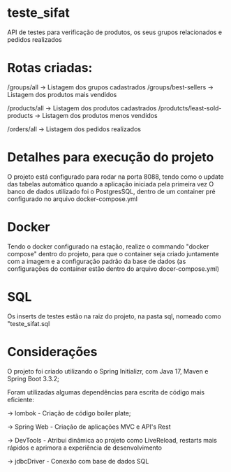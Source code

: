 # teste_sifat
API de testes para verificação de produtos, os seus grupos relacionados e pedidos realizados

# Rotas criadas:
/groups/all -> Listagem dos grupos cadastrados /groups/best-sellers -> Listagem dos produtos mais vendidos

/products/all -> Listagem dos produtos cadastrados /produtcts/least-sold-products -> Listagem dos produtos menos vendidos

/orders/all -> Listagem dos pedidos realizados

# Detalhes para execução do projeto
O projeto está configurado para rodar na porta 8088, tendo como o update das tabelas automático quando a aplicação iniciada pela primeira vez O banco de dados utilizado foi o PostgresSQL, dentro de um container pré configurado no arquivo docker-compose.yml

# Docker
Tendo o docker configurado na estação, realize o commando "docker compose" dentro do projeto, para que o container seja criado juntamente com a imagem e a configuração padrão da base de dados (as configurações do container estão dentro do arquivo docer-compose.yml)

# SQL
Os inserts de testes estão na raiz do projeto, na pasta sql, nomeado como "teste_sifat.sql

# Considerações
O projeto foi criado utilizando o Spring Initializr, com Java 17, Maven e Spring Boot 3.3.2;

Foram utilizadas algumas dependências para escrita de código mais eficiente: 

-> lombok - Criação de código boiler plate;

-> Spring Web - Criação de aplicações MVC e API's Rest

-> DevTools - Atribui dinâmica ao projeto como LiveReload, restarts mais rápidos e aprimora a experiência de desenvolvimento 

-> jdbcDriver - Conexão com base de dados SQL
